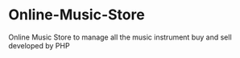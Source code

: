 # Online-Music-Store
Online Music Store to manage all the music instrument buy and sell
developed by PHP
